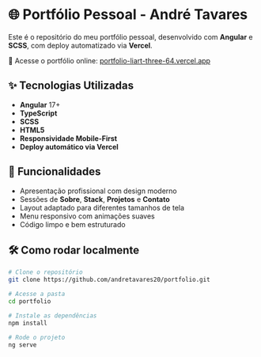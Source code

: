 # 🌐 Portfólio Pessoal - André Tavares

Este é o repositório do meu portfólio pessoal, desenvolvido com **Angular** e **SCSS**, com deploy automatizado via **Vercel**.

🔗 Acesse o portfólio online: [portfolio-liart-three-64.vercel.app](https://portfolio-liart-three-64.vercel.app)

## ✨ Tecnologias Utilizadas

- **Angular** 17+
- **TypeScript**
- **SCSS**
- **HTML5**
- **Responsividade Mobile-First**
- **Deploy automático via Vercel**

## 🚀 Funcionalidades

- Apresentação profissional com design moderno
- Sessões de **Sobre**, **Stack**, **Projetos** e **Contato**
- Layout adaptado para diferentes tamanhos de tela
- Menu responsivo com animações suaves
- Código limpo e bem estruturado

## 🛠️ Como rodar localmente

```bash
# Clone o repositório
git clone https://github.com/andretavares20/portfolio.git

# Acesse a pasta
cd portfolio

# Instale as dependências
npm install

# Rode o projeto
ng serve
